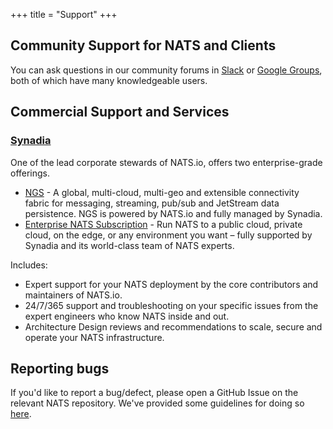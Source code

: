 +++
title = "Support"
+++


## Community Support for NATS and Clients

You can ask questions in our community forums in <a href="https://slack.nats.io" target="_blank">Slack</a> or <a href="https://groups.google.com/g/natsio" target="_blank">Google Groups</a>, both of which have many knowledgeable users.

## Commercial Support and Services

### [Synadia](https://synadia.com)

One of the lead corporate stewards of NATS.io, offers two enterprise-grade offerings.

- [NGS](https://synadia.com/ngs) - A global, multi-cloud, multi-geo and extensible connectivity fabric for messaging, streaming, pub/sub and JetStream data persistence. NGS is powered by NATS.io and fully managed by Synadia.
- [Enterprise NATS Subscription](https://synadia.com/nats) - Run NATS to a public cloud, private cloud, on the edge, or any environment you want – fully supported by Synadia and its world-class team of NATS experts. 

Includes:
* Expert support for your NATS deployment by the core contributors and maintainers of NATS.io.
* 24/7/365 support and troubleshooting on your specific issues from the expert engineers who know NATS inside and out.
* Architecture Design reviews and recommendations to scale, secure and operate your NATS infrastructure.

## Reporting bugs

If you'd like to report a bug/defect, please open a GitHub Issue on the relevant NATS repository. We've provided some guidelines for doing so [here](/contributing).

